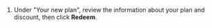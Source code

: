 1. Under "Your new plan", review the information about your plan and discount, then click **Redeem**.
